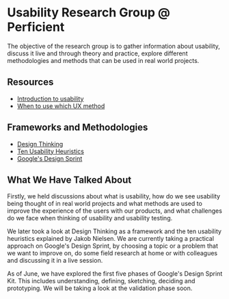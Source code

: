 # Usability Research Group @ Perficient

The objective of the research group is to gather information about usability, discuss it live and through theory and practice, explore different methodologies and methods that can be used in real world projects.

## Resources

- [Introduction to usability](https://www.nngroup.com/articles/usability-101-introduction-to-usability/)
- [When to use which UX method](https://www.nngroup.com/articles/which-ux-research-methods/)

## Frameworks and Methodologies

- [Design Thinking](https://www.interaction-design.org/literature/topics/design-thinking)
- [Ten Usability Heuristics](https://www.nngroup.com/articles/ten-usability-heuristics/)
- [Google's Design Sprint](https://designsprintkit.withgoogle.com/)

## What We Have Talked About

Firstly, we held discussions about what is usability, how do we see usability being thought of in real world projects and what methods are used to improve the experience of the users with our products, and what challenges do we face when thinking of usability and usability testing.

We later took a look at Design Thinking as a framework and the ten usability heuristics explained by Jakob Nielsen. We are currently taking a practical approach on Google's Design Sprint, by choosing a topic or a problem that we want to improve on, do some field research at home or with colleagues and discussing it in a live session.

As of June, we have explored the first five phases of Google's Design Sprint Kit. This includes understanding, defining, sketching, deciding and prototyping. We will be taking a look at the validation phase soon.
